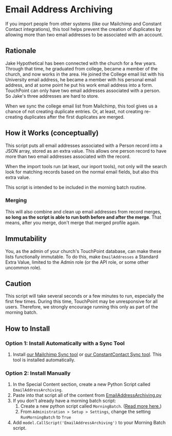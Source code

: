 # Email Address Archiving

If you import people from other systems (like our Mailchimp and Constant Contact integrations), this tool helps 
prevent the creation of duplicates by allowing more than two email addresses to be associated with an account. 

## Rationale

Jake Hypothetical has been connected with the church for a few years.  Through that time, he graduated from college,
became a member of the church, and now works in the area.  He joined the College email list with his University email 
address, he became a member with his personal email address, and at some point he put his work email address into a
form.  TouchPoint can only have two email addresses associated with a person.  So Jake's three addresses are hard to
store. 

When we sync the college email list from Mailchimp, this tool gives us a chance of not creating duplicate entries. Or,
at least, not creating re-creating duplicates after the first duplicates are merged. 

## How it Works (conceptually)

This script puts all email addresses associated with a Person record into a JSON array, stored as an extra value. This
allows one person record to have more than two email addresses associated with the record.  

When the import tools run (at least, our inport tools), not only will the search look for matching records based on 
the normal email fields, but also this extra value. 

This script is intended to be included in the morning batch routine. 

### Merging

This will also combine and clean up email addresses from record merges, **so long as the script is able to run both 
before and after the merge**.  That means, after you merge, don't merge that merged profile again.

## Immutability

You, as the admin of your church's TouchPoint database, can make these lists functionally immutable.  To do this, make
`EmailAddresses` a Standard Extra Value, limited to the Admin role (or the API role, or some other uncommon role).

## Caution

This script will take several seconds or a few minutes to run, especially the first few times.  During this time, 
TouchPoint may be unresponsive for all users.  Therefore, we strongly encourage running this only as part of the 
morning batch.

## How to Install

### Option 1: Install Automatically with a Sync Tool
1.  Install [our Mailchimp Sync tool](../mailchimp) or [our ConstantContact Sync tool](../constantcontact).  This tool
    is installed automatically. 

### Option 2: Install Manually
1.  In the Special Content section, create a new Python Script called `EmailAddressArchiving`.
1.  Paste into that script all of the content from [EmailAddressArchiving.py](EmailAddressArchiving.py)
1.  If you don't already have a morning batch script:
    1.  Create a new python script called `MorningBatch`. 
        ([Read more here.](https://docs.touchpointsoftware.com/Administration/MorningBatch.html))
    1.  From `Administration > Setup > Settings`, change the setting `RunMorningBatch` to `True`
1.  Add `model.CallScript('EmailAddressArchiving')` to your Morning Batch script.

